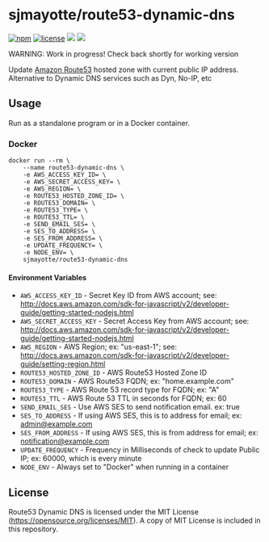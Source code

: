 # sjmayotte/route53-dynamic-dns
[![npm](https://img.shields.io/npm/v/npm.svg)](https://github.com/sjmayotte/route53-dynamic-dns) [![license](https://img.shields.io/github/license/mashape/apistatus.svg)](https://github.com/sjmayotte/route53-dynamic-dns) [![](https://images.microbadger.com/badges/image/sjmayotte/route53-dynamic-dns.svg)](https://microbadger.com/images/sjmayotte/route53-dynamic-dns "Get your own image badge on microbadger.com") [![](https://images.microbadger.com/badges/version/sjmayotte/route53-dynamic-dns.svg)](https://microbadger.com/images/sjmayotte/route53-dynamic-dns "Get your own version badge on microbadger.com")

WARNING: Work in progress!  Check back shortly for working version

Update [Amazon Route53](http://aws.amazon.com/route53/) hosted zone with current public IP address.  Alternative to Dynamic DNS services such as Dyn, No-IP, etc

## Usage
Run as a standalone program or in a Docker container.

### Docker
```
docker run --rm \
    --name route53-dynamic-dns \
    -e AWS_ACCESS_KEY_ID= \
    -e AWS_SECRET_ACCESS_KEY= \
    -e AWS_REGION= \
    -e ROUTE53_HOSTED_ZONE_ID= \
    -e ROUTE53_DOMAIN= \
    -e ROUTE53_TYPE= \
    -e ROUTE53_TTL= \
    -e SEND_EMAIL_SES= \
    -e SES_TO_ADDRESS= \
    -e SES_FROM_ADDRESS= \
    -e UPDATE_FREQUENCY= \
    -e NODE_ENV= \
    sjmayotte/route53-dynamic-dns
```

#### Environment Variables
* `AWS_ACCESS_KEY_ID` - Secret Key ID from AWS account; see: http://docs.aws.amazon.com/sdk-for-javascript/v2/developer-guide/getting-started-nodejs.html
* `AWS_SECRET_ACCESS_KEY` - Secret Access Key from AWS account; see: http://docs.aws.amazon.com/sdk-for-javascript/v2/developer-guide/getting-started-nodejs.html
* `AWS_REGION` - AWS Region; ex: "us-east-1"; see: http://docs.aws.amazon.com/sdk-for-javascript/v2/developer-guide/setting-region.html
* `ROUTE53_HOSTED_ZONE_ID` - AWS Route53 Hosted Zone ID
* `ROUTE53_DOMAIN` - AWS Route53 FQDN; ex: "home.example.com"
* `ROUTE53_TYPE` - AWS Route 53 record type for FQDN; ex: "A"
* `ROUTE53_TTL` - AWS Route 53 TTL in seconds for FQDN; ex: 60
* `SEND_EMAIL_SES` - Use AWS SES to send notification email. ex: true
* `SES_TO_ADDRESS` - If using AWS SES, this is to address for email; ex: admin@example.com   
* `SES_FROM_ADDRESS` - If using AWS SES, this is from address for email; ex: notification@example.com
* `UPDATE_FREQUENCY` - Frequency in Milliseconds of check to update Public IP; ex: 60000, which is every minute
* `NODE_ENV` - Always set to "Docker" when running in a container

## License
Route53 Dynamic DNS is licensed under the MIT License (https://opensource.org/licenses/MIT).  A copy of MIT License is included in this repository.
